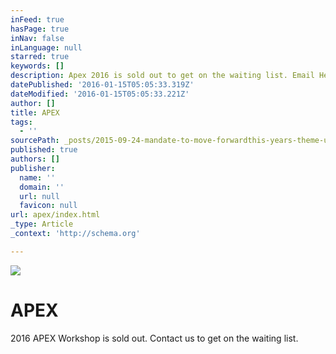 ```yaml
---
inFeed: true
hasPage: true
inNav: false
inLanguage: null
starred: true
keywords: []
description: Apex 2016 is sold out to get on the waiting list. Email Hello@beautifuloutcome.com
datePublished: '2016-01-15T05:05:33.319Z'
dateModified: '2016-01-15T05:05:33.221Z'
author: []
title: APEX
tags:
  - ''
sourcePath: _posts/2015-09-24-mandate-to-move-forwardthis-years-theme-undonewhen-you-begi.md
published: true
authors: []
publisher:
  name: ''
  domain: ''
  url: null
  favicon: null
url: apex/index.html
_type: Article
_context: 'http://schema.org'

---
```

![](https://s3-us-west-2.amazonaws.com/the-grid-img/p/3a5f4164359fda4f324c3b08e3d4c5d24d5e874e.jpg)

# APEX

2016 APEX Workshop is sold out. Contact us to get on the waiting list.